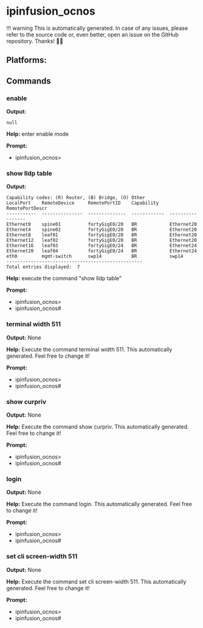 # ipinfusion_ocnos


!!! warning
    This is automatically generated. In case of any issues, 
    please refer to the source code or, even better, 
    open an issue on the GitHub repository. Thanks! 🤗📖
## Platforms:

## Commands

### enable

**Output:**
```
null
```

**Help:** enter enable mode

**Prompt:**
- ipinfusion_ocnos>

### show lldp table

**Output:**
```
Capability codes: (R) Router, (B) Bridge, (O) Other
LocalPort    RemoteDevice     RemotePortID    Capability    RemotePortDescr
-----------  ---------------  --------------  ------------  -----------------
Ethernet0    spine01          fortyGigE0/20   BR            Ethernet20
Ethernet4    spine02          fortyGigE0/20   BR            Ethernet20
Ethernet8    leaf01           fortyGigE0/20   BR            Ethernet20
Ethernet12   leaf02           fortyGigE0/20   BR            Ethernet20
Ethernet16   leaf03           fortyGigE0/24   BR            Ethernet24
Ethernet20   leaf04           fortyGigE0/24   BR            Ethernet24
eth0         mgmt-switch      swp14           BR            swp14
--------------------------------------------------
Total entries displayed:  7

```

**Help:** execute the command "show lldp table"

**Prompt:**
- ipinfusion_ocnos>
- ipinfusion_ocnos#

### terminal width 511

**Output:** None

**Help:** Execute the command terminal width 511. This automatically generated. Feel free to change it!

**Prompt:**
- ipinfusion_ocnos>
- ipinfusion_ocnos#

### show curpriv

**Output:** None

**Help:** Execute the command show curpriv. This automatically generated. Feel free to change it!

**Prompt:**
- ipinfusion_ocnos>
- ipinfusion_ocnos#

### login

**Output:** None

**Help:** Execute the command login. This automatically generated. Feel free to change it!

**Prompt:**
- ipinfusion_ocnos>
- ipinfusion_ocnos#

### set cli screen-width 511

**Output:** None

**Help:** Execute the command set cli screen-width 511. This automatically generated. Feel free to change it!

**Prompt:**
- ipinfusion_ocnos>
- ipinfusion_ocnos#

